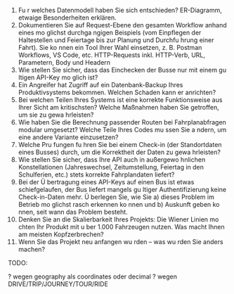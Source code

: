 1. Fu r welches Datenmodell haben Sie sich entschieden? ER-Diagramm, etwaige Besonderheiten erklären.
2. Dokumentieren Sie auf Request-Ebene den gesamten Workflow anhand eines mo glichst
durchga ngigen Beispiels (vom Einpflegen der Haltestellen und Feiertage bis zur Planung
und Durchfu hrung einer Fahrt). Sie ko nnen ein Tool Ihrer Wahl einsetzen, z. B. Postman
Workflows, VS Code, etc. HTTP-Requests inkl. HTTP-Verb, URL, Parametern, Body und Headern
3. Wie stellen Sie sicher, dass das Einchecken der Busse nur mit einem gu ltigen API-Key mo glich ist?
4. Ein Angreifer hat Zugriff auf ein Datenbank-Backup Ihres Produktivsystems bekommen.
Welchen Schaden kann er anrichten?
5. Bei welchen Teilen Ihres Systems ist eine korrekte Funktionsweise aus Ihrer Sicht am kritischsten? Welche Maßnahmen haben Sie getroffen, um sie zu gewa hrleisten?
6. Wie haben Sie die Berechnung passender Routen bei Fahrplanabfragen modular umgesetzt? Welche Teile Ihres Codes mu ssen Sie a ndern, um eine andere Variante einzusetzen?
7. Welche Pru fungen fu hren Sie bei einem Check-in (der Standortdaten eines Busses) durch,
um die Korrektheit der Daten zu gewa hrleisten?
8. Wie stellen Sie sicher, dass Ihre API auch in außergewo hnlichen Konstellationen (Jahreswechsel, Zeitumstellung, Feiertag in den Schulferien, etc.) stets korrekte Fahrplandaten
liefert?
9. Bei der Ü bertragung eines API-Keys auf einen Bus ist etwas schiefgelaufen, der Bus liefert
mangels gu ltiger Authentifizierung keine Check-in-Daten mehr. Ü berlegen Sie, wie Sie a)
dieses Problem im Betrieb mo glichst rasch erkennen ko nnen und b) Auskunft geben ko nnen, seit wann das Problem besteht.
10. Denken Sie an die Skalierbarkeit Ihres Projekts: Die Wiener Linien mo chten Ihr Produkt
mit u ber 1.000 Fahrzeugen nutzen. Was macht Ihnen am meisten Kopfzerbrechen?
11. Wenn Sie das Projekt neu anfangen wu rden – was wu rden Sie anders machen?


TODO:

 ? wegen geography als coordinates oder decimal
 ? wegen DRIVE/TRIP/JOURNEY/TOUR/RIDE

